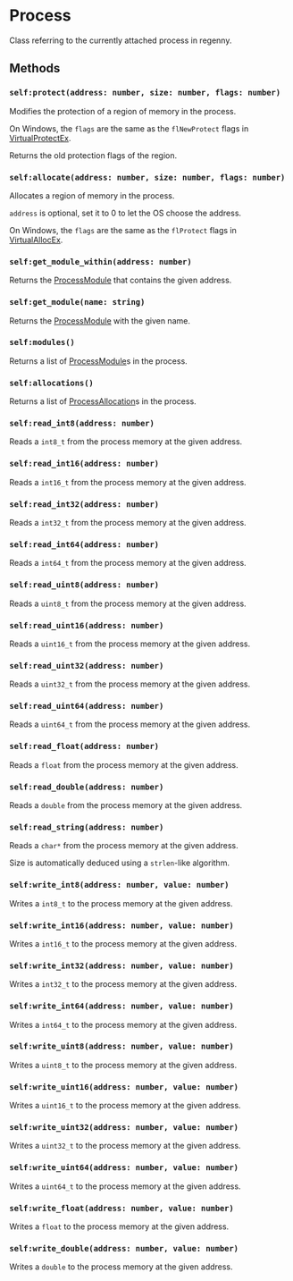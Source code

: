 # Process

Class referring to the currently attached process in regenny.

## Methods

### `self:protect(address: number, size: number, flags: number)`

Modifies the protection of a region of memory in the process.

On Windows, the `flags` are the same as the `flNewProtect` flags in [VirtualProtectEx](https://docs.microsoft.com/en-us/windows/win32/api/memoryapi/nf-memoryapi-virtualprotectex).

Returns the old protection flags of the region.

### `self:allocate(address: number, size: number, flags: number)`

Allocates a region of memory in the process.

`address` is optional, set it to 0 to let the OS choose the address.

On Windows, the `flags` are the same as the `flProtect` flags in [VirtualAllocEx](https://docs.microsoft.com/en-us/windows/win32/api/memoryapi/nf-memoryapi-virtualallocex).

### `self:get_module_within(address: number)`

Returns the [ProcessModule](processmodule.md) that contains the given address.

### `self:get_module(name: string)`

Returns the [ProcessModule](processmodule.md) with the given name.

### `self:modules()`

Returns a list of [ProcessModule](processmodule.md)s in the process.

### `self:allocations()`

Returns a list of [ProcessAllocation](processallocation.md)s in the process.

### `self:read_int8(address: number)`

Reads a `int8_t` from the process memory at the given address.

### `self:read_int16(address: number)`

Reads a `int16_t` from the process memory at the given address.

### `self:read_int32(address: number)`

Reads a `int32_t` from the process memory at the given address.

### `self:read_int64(address: number)`

Reads a `int64_t` from the process memory at the given address.

### `self:read_uint8(address: number)`

Reads a `uint8_t` from the process memory at the given address.

### `self:read_uint16(address: number)`

Reads a `uint16_t` from the process memory at the given address.

### `self:read_uint32(address: number)`

Reads a `uint32_t` from the process memory at the given address.

### `self:read_uint64(address: number)`

Reads a `uint64_t` from the process memory at the given address.

### `self:read_float(address: number)`

Reads a `float` from the process memory at the given address.

### `self:read_double(address: number)`

Reads a `double` from the process memory at the given address.

### `self:read_string(address: number)`

Reads a `char*` from the process memory at the given address.

Size is automatically deduced using a `strlen`-like algorithm.

### `self:write_int8(address: number, value: number)`

Writes a `int8_t` to the process memory at the given address.

### `self:write_int16(address: number, value: number)`

Writes a `int16_t` to the process memory at the given address.

### `self:write_int32(address: number, value: number)`

Writes a `int32_t` to the process memory at the given address.

### `self:write_int64(address: number, value: number)`

Writes a `int64_t` to the process memory at the given address.

### `self:write_uint8(address: number, value: number)`

Writes a `uint8_t` to the process memory at the given address.

### `self:write_uint16(address: number, value: number)`

Writes a `uint16_t` to the process memory at the given address.

### `self:write_uint32(address: number, value: number)`

Writes a `uint32_t` to the process memory at the given address.

### `self:write_uint64(address: number, value: number)`

Writes a `uint64_t` to the process memory at the given address.

### `self:write_float(address: number, value: number)`

Writes a `float` to the process memory at the given address.

### `self:write_double(address: number, value: number)`

Writes a `double` to the process memory at the given address.